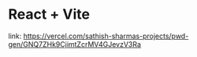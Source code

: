 # React + Vite
link: https://vercel.com/sathish-sharmas-projects/pwd-gen/GNQ7ZHk9CjimtZcrMV4GJevzV3Ra
